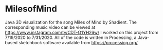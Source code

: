 # MilesofMind
Java 3D visualization for the song Miles of Mind by Shadient.
The corresponding music video can be viewed at https://www.instagram.com/tv/CDT-O1YH26w/
I worked on this project from 7/19/2020 to 7/31/2020.
All of the code is written in Processing, a Java-based sketchbook software available from https://processing.org/
